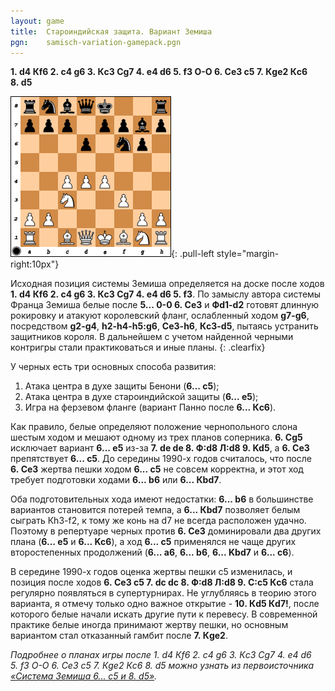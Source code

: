 ```yaml
---
layout: game
title:  Староиндийская защита. Вариант Земиша
pgn:    samisch-variation-gamepack.pgn
---
```


**1. d4 Кf6 2. c4 g6 3. Кc3 Сg7 4. e4 d6 5. f3 O-O 6. Сe3 c5 7. Кge2 Кc6 8. d5**

![Samisch variation](samisch-variation.png){: .pull-left style="margin-right:10px"}

Исходная позиция системы Земиша определяется на доске после ходов **1. d4 Кf6 2. c4 g6 3. Кc3 Сg7 4. e4 d6 5. f3**. По замыслу автора системы Франца Земиша белые после **5... 0-0 6. Сe3** и **Фd1-d2** готовят длинную рокировку и атакуют королевский фланг, ослабленный ходом **g7-g6**, посредством **g2-g4**, **h2-h4-h5:g6**, **Сe3-h6**, **Кc3-d5**, пытаясь устранить защитников короля. В дальнейшем с учетом найденной черными контригры стали практиковаться и иные планы.
{: .clearfix}

У черных есть три основных способа развития:

1. Атака центра в духе защиты Бенони (**6... с5**);
2. Атака центра в духе староиндийской защиты (**6... е5**);
3. Игра на ферзевом фланге (вариант Панно после **6... Кc6**).

Как правило, белые определяют положение чернопольного слона шестым ходом и мешают одному из трех планов соперника. **6. Сg5** исключает вариант **6... е5** из-за **7. de de 8. Ф:d8 Л:d8 9. Kd5**, а **6. Сe3** препятствует **6... с5**. До середины 1990-х годов считалось, что после **6. Сe3** жертва пешки ходом **6... с5** не совсем корректна, и этот ход требует подготовки ходами **6... b6** или **6... Кbd7**.

Оба подготовительных хода имеют недостатки: **6... b6** в большинстве вариантов становится потерей темпа, а **6... Кbd7** позволяет белым сыграть Кh3-f2, к тому же конь на d7 не всегда расположен удачно. Поэтому в репертуаре черных против **6. Сe3** доминировали два других плана (**6... е5** и **6... Kc6**), а ход **6... с5** применялся не чаще других второстепенных продолжений (**6... а6**, **6... b6**, **6... Kbd7** и **6... с6**).

В середине 1990-х годов оценка жертвы пешки с5 изменилась, и позиция после ходов **6. Ce3 c5 7. dc dc 8. Ф:d8 Л:d8 9. С:c5 Кc6** стала регулярно появляться в супертурнирах. Не углубляясь в теорию этого варианта, я отмечу только одно важное открытие - **10. Кd5 Кd7!**, после которого белые начали искать другие пути к перевесу. В современной практике белые иногда принимают жертву пешки, но основным вариантом стал отказанный гамбит после **7. Кge2**.

*Подробнее о планах игры после 1. d4 Кf6 2. c4 g6 3. Кc3 Сg7 4. e4 d6 5. f3 O-O 6. Сe3 c5 7. Кge2 Кc6 8. d5 можно узнать из первоисточника [«Система Земиша 6... c5 и 8. d5»](http://crestbook.com/node/1871).*
